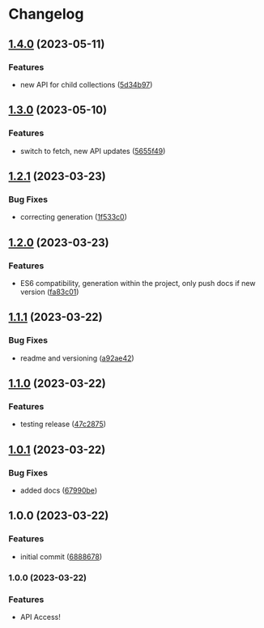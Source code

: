 # Changelog

## [1.4.0](https://github.com/Badger-Commerce/api-client.ts/compare/v1.3.0...v1.4.0) (2023-05-11)


### Features

* new API for child collections ([5d34b97](https://github.com/Badger-Commerce/api-client.ts/commit/5d34b97793c6a859224dd19d0f7e98fad200dc81))

## [1.3.0](https://github.com/Badger-Commerce/api-client.ts/compare/v1.2.1...v1.3.0) (2023-05-10)


### Features

* switch to fetch, new API updates ([5655f49](https://github.com/Badger-Commerce/api-client.ts/commit/5655f490fc1b418aaf882f2934de88c8d99eedad))

## [1.2.1](https://github.com/Badger-Commerce/api-client.ts/compare/v1.2.0...v1.2.1) (2023-03-23)


### Bug Fixes

* correcting generation ([1f533c0](https://github.com/Badger-Commerce/api-client.ts/commit/1f533c0a96502668d81a98b9a63dd3da9ae5eb7b))

## [1.2.0](https://github.com/Badger-Commerce/api-client.ts/compare/v1.1.1...v1.2.0) (2023-03-23)


### Features

* ES6 compatibility, generation within the project, only push docs if new version ([fa83c01](https://github.com/Badger-Commerce/api-client.ts/commit/fa83c0184cb9b7173ce813060e8d20244b5bd5dd))

## [1.1.1](https://github.com/Badger-Commerce/api-client.ts/compare/v1.1.0...v1.1.1) (2023-03-22)


### Bug Fixes

* readme and versioning ([a92ae42](https://github.com/Badger-Commerce/api-client.ts/commit/a92ae429b7071e5777af5d273d1e9083ae35f154))

## [1.1.0](https://github.com/Badger-Commerce/api-client.ts/compare/v1.0.1...v1.1.0) (2023-03-22)


### Features

* testing release ([47c2875](https://github.com/Badger-Commerce/api-client.ts/commit/47c2875a3c2d80f0b0fc633381a9e5e99e6167a9))

## [1.0.1](https://github.com/Badger-Commerce/api-client.ts/compare/v1.0.0...v1.0.1) (2023-03-22)


### Bug Fixes

* added docs ([67990be](https://github.com/Badger-Commerce/api-client.ts/commit/67990bedb7f1a3e35bcb60f14ca3881c95197796))

## 1.0.0 (2023-03-22)


### Features

* initial commit ([6888678](https://github.com/Badger-Commerce/api-client.ts/commit/6888678e3e6cc0b0a88581ca3c93e992f8ff6669))

### 1.0.0 (2023-03-22)


### Features

* API Access!
